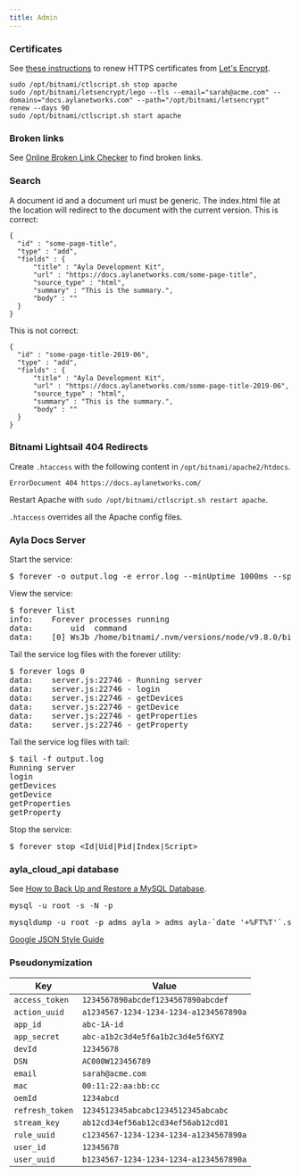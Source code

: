 ```yaml
---
title: Admin
---
```


### Certificates

See [these instructions](https://docs.bitnami.com/aws/how-to/generate-install-lets-encrypt-ssl/#step-5-renew-the-let-s-encrypt-certificate) to renew HTTPS certificates from [Let's Encrypt](https://letsencrypt.org/).

```
sudo /opt/bitnami/ctlscript.sh stop apache
sudo /opt/bitnami/letsencrypt/lego --tls --email="sarah@acme.com" --domains="docs.aylanetworks.com" --path="/opt/bitnami/letsencrypt" renew --days 90
sudo /opt/bitnami/ctlscript.sh start apache
```

### Broken links

See [Online Broken Link Checker](https://www.brokenlinkcheck.com/) to find broken links.

### Search

A document id and a document url must be generic. The index.html file at the location will redirect to the document with the current version. This is correct:

```
{
  "id" : "some-page-title",
  "type" : "add",
  "fields" : {
      "title" : "Ayla Development Kit",
      "url" : "https://docs.aylanetworks.com/some-page-title",
      "source_type" : "html",
      "summary" : "This is the summary.",
      "body" : ""
  }
}
```

This is not correct:

```
{
  "id" : "some-page-title-2019-06",
  "type" : "add",
  "fields" : {
      "title" : "Ayla Development Kit",
      "url" : "https://docs.aylanetworks.com/some-page-title-2019-06",
      "source_type" : "html",
      "summary" : "This is the summary.",
      "body" : ""
  }
}
```

### Bitnami Lightsail 404 Redirects

Create ```.htaccess``` with the following content in ```/opt/bitnami/apache2/htdocs```. 

```
ErrorDocument 404 https://docs.aylanetworks.com/
```

Restart Apache with ```sudo /opt/bitnami/ctlscript.sh restart apache```.

```.htaccess``` overrides all the Apache config files.

### Ayla Docs Server

Start the service:

<pre>
$ forever -o output.log -e error.log --minUptime 1000ms --spinSleepTime 1000ms start server.js
</pre>

View the service:

<pre>
$ forever list
info:    Forever processes running
data:        uid  command                                          script    forever pid   id logfile                         uptime     
data:    [0] WsJb /home/bitnami/.nvm/versions/node/v9.8.0/bin/node server.js 22736   22746    /home/bitnami/.forever/WsJb.log 0:0:0:8.52
</pre>

Tail the service log files with the forever utility:

<pre>
$ forever logs 0
data:    server.js:22746 - Running server
data:    server.js:22746 - login
data:    server.js:22746 - getDevices
data:    server.js:22746 - getDevice
data:    server.js:22746 - getProperties
data:    server.js:22746 - getProperty
</pre>

Tail the service log files with tail:

<pre>
$ tail -f output.log
Running server
login
getDevices
getDevice
getProperties
getProperty
</pre>

Stop the service:

<pre>
$ forever stop &lt;Id|Uid|Pid|Index|Script&gt;
</pre>

### ayla_cloud_api database

See [How to Back Up and Restore a MySQL Database](https://webcheatsheet.com/SQL/mysql_backup_restore.php).

<pre>
mysql -u root -s -N -p
</pre>

<pre>
mysqldump -u root -p adms_ayla > adms_ayla-`date '+%FT%T'`.sql
</pre>

[Google JSON Style Guide](https://google.github.io/styleguide/jsoncstyleguide.xml)

### Pseudonymization

|Key|Value|
|-|-|
|```access_token```|```1234567890abcdef1234567890abcdef```|
|```action_uuid```|```a1234567-1234-1234-1234-a1234567890a```|
|```app_id```|```abc-1A-id```|
|```app_secret```|```abc-a1b2c3d4e5f6a1b2c3d4e5f6XYZ```|
|```devId```|```12345678```|
|```DSN```|```AC000W123456789```|
|```email```|<code>sarah&commat;acme.com</code>|
|```mac```|```00:11:22:aa:bb:cc```|
|```oemId```|```1234abcd```|
|```refresh_token```|```1234512345abcabc1234512345abcabc```|
|```stream_key```|```ab12cd34ef56ab12cd34ef56ab12cd01```|
|```rule_uuid```|```c1234567-1234-1234-1234-a1234567890a```|
|```user_id```|```12345678```|
|```user_uuid```|```b1234567-1234-1234-1234-a1234567890a```|
